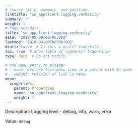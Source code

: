 ```yaml
---
# Course title, summary, and position.
linktitle: "sn_appclient.logging.verbosity"
summary: ""
weight: 1
# Page metadata.
title: "sn_appclient.logging.verbosity"
date: "2018-09-09T00:00:00Z"
lastmod: "2018-09-09T00:00:00Z"
draft: false  # Is this a draft? true/false
toc: true  # Show table of contents? true/false
type: docs  # Do not modify.

# Add menu entry to sidebar.
# - name: Declare this menu item as a parent with ID name.
# - weight: Position of link in menu.
menu:
  properties:
    parent: Properties
    name: "sn_appclient.logging.verbosity"
    weight: 1
---
```


Description: Logging level - debug, info, warn, error


Value: `debug`